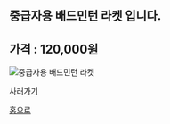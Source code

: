 
중급자용 배드민턴 라켓 입니다.
--------------------

## 가격 : 120,000원

![중급자용 배드민턴 라켓](http://www.badmintonmarket.co.kr/data/shopimages/product/047001001003000037.jpg)

[사러가기](http://www.badmintonmarket.co.kr/front/productdetail.php?productcode=047001001003000037&code=047002003000&sort=)

[홈으로](http://leechangyong.github.io)
